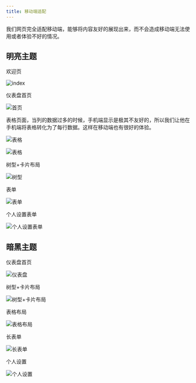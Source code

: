 ```yaml
---
title: 移动端适配
---
```


我们网页完全适配移动端，能够将内容友好的展现出来，而不会造成移动端无法使用或者体验不好的情况。

## 明亮主题

欢迎页

![index](http://q0zlaui5t.bkt.clouddn.com/docs/Screenshot_20191121_195918_mark.via.jpg)

仪表盘首页

![首页](http://q0zlaui5t.bkt.clouddn.com/docs/Screenshot_20191121_200035_mark.via.jpg)

表格页面，当列的数据过多的时候，手机端显示是极其不友好的，所以我们让他在手机端将表格转化为了每行数据。这样在移动端也有很好的体验。

![表格](http://q0zlaui5t.bkt.clouddn.com/docs/Screenshot_20191121_015914_mark.via.jpg)

![表格](http://q0zlaui5t.bkt.clouddn.com/docs/Screenshot_20191121_200327_mark.via.jpg)

树型+卡片布局

![树型](http://q0zlaui5t.bkt.clouddn.com/docs/Screenshot_20191121_200308_mark.via.jpg)

表单

![表单](http://q0zlaui5t.bkt.clouddn.com/docs/Screenshot_20191121_200342_mark.via.jpg)

个人设置表单

![个人设置表单](http://q0zlaui5t.bkt.clouddn.com/docs/Screenshot_20191121_200659_com.android.chrome.jpg)

## 暗黑主题

仪表盘首页

![仪表盘](http://q0zlaui5t.bkt.clouddn.com/docs/Screenshot_20191121_200214_mark.via.jpg)

树型+卡片布局

![树型+卡片布局](http://q0zlaui5t.bkt.clouddn.com/docs/Screenshot_20191121_200254_mark.via.jpg)

表格布局

![表格布局](http://q0zlaui5t.bkt.clouddn.com/docs/Screenshot_20191121_200357_mark.via.jpg)

长表单

![长表单](http://q0zlaui5t.bkt.clouddn.com/docs/Screenshot_20191121_200422_mark.via.jpg)

个人设置

![个人设置](http://q0zlaui5t.bkt.clouddn.com/docs/Screenshot_20191121_200712_com.android.chrome.jpg)
